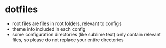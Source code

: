 # dotfiles

* root files are files in root folders, relevant to configs
* theme info included in each config
* some configuration directories (like sublime text) only contain relevant files, so please do not replace your entire directories

